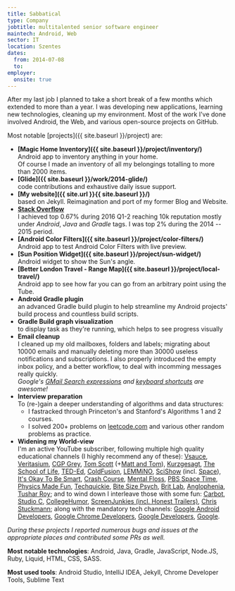 ```yaml
---
title: Sabbatical
type: Company
jobtitle: multitalented senior software engineer
maintech: Android, Web
sector: IT
location: Szentes
dates:
  from: 2014-07-08
  to: 
employer:
  onsite: true
---
```


After my last job I planned to take a short break of a few months which extended to more than a year. I was developing new applications, learning new technologies, cleaning up my environment. Most of the work I've done involved Android, the Web, and various open-source projects on GitHub.

Most notable [projects]({{ site.baseurl }}/project) are:

 * **[Magic Home Inventory]({{ site.baseurl }}/project/inventory/)**  
   Android app to inventory anything in your home.  
   Of course I made an inventory of all my belongings totalling to more than 2000 items.
 * **[Glide]({{ site.baseurl }}/work/2014-glide/)**  
   code contributions and exhaustive daily issue support.
 * **[My website]({{ site.url }}{{ site.baseurl }}/)**  
   based on Jekyll. Reimagination and port of my former Blog and Website.
 * **[Stack Overflow](https://stackoverflow.com/users/253468/twisterrob?tab=profile)**  
   I achieved top 0.67% during 2016 Q1-2 reaching 10k reputation mostly under *Android*, *Java* and *Gradle* tags. I was top 2% during the 2014 -- 2015 period.
 * **[Android Color Filters]({{ site.baseurl }}/project/color-filters/)**  
   Android app to test Android Color Filters with live preview.
 * **[Sun Position Widget]({{ site.baseurl }}/project/sun-widget/)**  
   Android widget to show the Sun's angle.
 * **[Better London Travel - Range Map]({{ site.baseurl }}/project/local-travel/)**  
   Android app to see how far you can go from an arbitrary point using the Tube.
 * **Android Gradle plugin**  
   an advanced Gradle build plugin to help streamline my Android projects' build process and countless build scripts.
 * **Gradle Build graph visualization**  
   to display task as they're running, which helps to see progress visually
 * **Email cleanup**  
   I cleaned up my old mailboxes, folders and labels; migrating about 10000 emails and manually deleting more than 30000 useless notifications and subscriptions. I also properly introduced the empty inbox policy, and a better workflow, to deal with incomming messages really quickly.  
   *Google's [GMail Search expressions](https://support.google.com/mail/answer/7190) and [keyboard shortcuts](https://support.google.com/mail/answer/6594) are awesome!*
 * **Interview preparation**  
   To (re-)gain a deeper understanding of algorithms and data structures:
   * I fastracked through Princeton's and Stanford's Algorithms 1 and 2 courses.
   * I solved 200+ problems on [leetcode.com](http://leetcode.com) and various other random problems as practice.
 * **Widening my World-view**  
   I'm an active YouTube subscriber, following multiple high quality educational channels (I highly recommend any of these):
[Vsauce](https://www.youtube.com/user/Vsauce),
[Veritasium](https://www.youtube.com/user/1veritasium),
[CGP Grey](https://www.youtube.com/user/CGPGrey),
[Tom Scott](https://www.youtube.com/user/enyay) (+[Matt and Tom](https://www.youtube.com/channel/UCRUULstZRWS1lDvJBzHnkXA)),
[Kurzgesagt](https://www.youtube.com/user/Kurzgesagt),
[The School of Life](https://www.youtube.com/user/schooloflifechannel),
[TED-Ed](https://www.youtube.com/user/TEDEducation),
[ColdFusion](https://www.youtube.com/user/coldfustion),
[LEMMiNO](https://www.youtube.com/user/Top10Memes),
[SciShow](https://www.youtube.com/user/scishow) (incl. [Space](https://www.youtube.com/user/scishowspace)),
[It's Okay To Be Smart](https://www.youtube.com/user/itsokaytobesmart),
[Crash Course](https://www.youtube.com/user/crashcourse),
[Mental Floss](https://www.youtube.com/user/MentalFlossVideo),
[PBS Space Time](https://www.youtube.com/channel/UC7_gcs09iThXybpVgjHZ_7g),
[Physics Made Fun](https://www.youtube.com/user/PhysicsMadeFun),
[Techquickie](https://www.youtube.com/user/Techquickie),
[Bite Size Psych](https://www.youtube.com/channel/UCmHzqwSP0uEHwzCeDzomNsg),
[Brit Lab](https://www.youtube.com/user/HeadsqueezeTV),
[Anglophenia](https://www.youtube.com/user/AnglopheniaTV),
[Tushar Roy](https://www.youtube.com/user/tusharroy2525);
and to wind down I interleave those with some fun:
[Carbot](https://www.youtube.com/user/CarbotAnimations),
[Studio C](https://www.youtube.com/user/BYUTelevision),
[CollegeHumor](https://www.youtube.com/user/collegehumor),
[ScreenJunkies (incl. Honest Trailers)](https://www.youtube.com/user/screenjunkies),
[Chris Stuckmann](https://www.youtube.com/user/ChrisStuckmann);
along with the mandatory tech channels:
[Google Android Developers](https://www.youtube.com/user/androiddevelopers),
[Google Chrome Developers](https://www.youtube.com/user/ChromeDevelopers),
[Google Developers](https://www.youtube.com/user/GoogleDevelopers),
[Google](https://www.youtube.com/user/Google).

*During these projects I reported numerous bugs and issues at the appropriate places and contributed some PRs as well.*

**Most notable technologies**: Android, Java, Gradle, JavaScript, Node.JS, Ruby, Liquid, HTML, CSS, SASS.

**Most used tools**: Android Studio, IntelliJ IDEA, Jekyll, Chrome Developer Tools, Sublime Text
